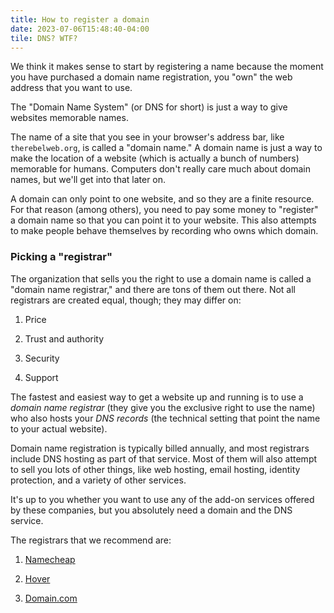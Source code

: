 ```yaml
---
title: How to register a domain
date: 2023-07-06T15:48:40-04:00
tile: DNS? WTF?
---
```


We think it makes sense to start by registering a name because the moment you
have purchased a domain name registration, you "own" the web address that you
want to use.

The "Domain Name System" (or DNS for short) is just a way to give websites
memorable names.

<!--more-->

The name of a site that you see in your browser's address bar, like
`therebelweb.org`, is called a "domain name." A domain name is just a way to
make the location of a website (which is actually a bunch of numbers) memorable
for humans. Computers don't really care much about domain names, but we'll get
into that later on.

A domain can only point to one website, and so they are a finite resource. For
that reason (among others), you need to pay some money to "register" a domain
name so that you can point it to your website. This also attempts to make people
behave themselves by recording who owns which domain.

### Picking a "registrar"

The organization that sells you the right to use a domain name is called a
"domain name registrar," and there are tons of them out there. Not all
registrars are created equal, though; they may differ on:

1. Price

2. Trust and authority

3. Security

4. Support

The fastest and easiest way to get a website up and running is to use a *domain
name registrar* (they give you the exclusive right to use the name) who also
hosts your *DNS records* (the technical setting that point the name to your
actual website).

Domain name registration is typically billed annually, and most registrars
include DNS hosting as part of that service. Most of them will also attempt to
sell you lots of other things, like web hosting, email hosting, identity
protection, and a variety of other services.

It's up to you whether you want to use any of the add-on services offered by
these companies, but you absolutely need a domain and the DNS service.

The registrars that we recommend are:

1. [Namecheap](https://www.namecheap.com/)

2. [Hover](https://www.hover.com/)

3. [Domain.com](https://www.domain.com/)
